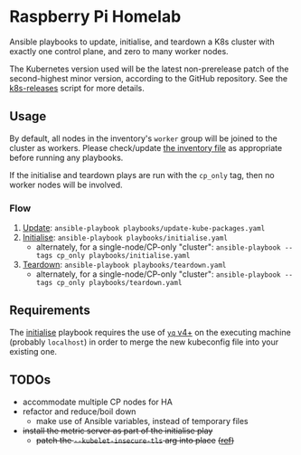 # Raspberry Pi Homelab

Ansible playbooks to update, initialise, and teardown a K8s cluster with exactly one control plane, and zero to many
worker nodes.

The Kubernetes version used will be the latest non-prerelease patch of the second-highest minor version, according to
the GitHub repository. See the [k8s-releases](./k8s-releases.sh) script for more details.

## Usage

By default, all nodes in the inventory's `worker` group will be joined to the cluster as workers.
Please check/update [the inventory file](inventory.yaml) as appropriate before running any playbooks.

If the initialise and teardown plays are run with the `cp_only` tag, then no worker nodes will be involved.

### Flow

1. [Update](playbooks/update-kube-packages.yaml): `ansible-playbook playbooks/update-kube-packages.yaml`
1. [Initialise](playbooks/initialise.yaml): `ansible-playbook playbooks/initialise.yaml`
    - alternately, for a single-node/CP-only "cluster": `ansible-playbook --tags cp_only playbooks/initialise.yaml`
1. [Teardown](playbooks/teardown.yaml): `ansible-playbook playbooks/teardown.yaml`
    - alternately, for a single-node/CP-only "cluster": `ansible-playbook --tags cp_only playbooks/teardown.yaml`

## Requirements

The [initialise](playbooks/initialise.yaml) playbook requires the use of [`yq` v4+](https://github.com/mikefarah/yq) on
the executing machine (probably `localhost`) in order to merge the new kubeconfig file into your existing one.

## TODOs

- accommodate multiple CP nodes for HA
- refactor and reduce/boil down
  - make use of Ansible variables, instead of temporary files
- ~~install the metric server as part of the initialise play~~
  - ~~patch the `--kubelet-insecure-tls` arg into place~~
    ~~([ref](https://github.com/kubernetes-sigs/metrics-server/issues/131#issuecomment-516505683))~~
